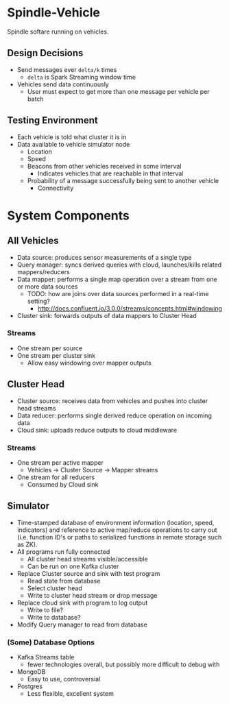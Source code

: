# Spindle-Vehicle

Spindle softare running on vehicles.

## Design Decisions

- Send messages ever `delta/k` times
    - `delta` is Spark Streaming window time
- Vehicles send data continuously
    - User must expect to get more than one message per vehicle per batch

## Testing Environment

- Each vehicle is told what cluster it is in
- Data available to vehicle simulator node
    - Location
    - Speed
    - Beacons from other vehicles received in some interval
        - Indicates vehicles that are reachable in that interval
    - Probability of a message successfully being sent to another vehicle
        - Connectivity

# System Components

## All Vehicles

- Data source: produces sensor measurements of a single type
- Query manager: syncs derived queries with cloud, launches/kills related mappers/reducers
- Data mapper: performs a single map operation over a stream from one or more data sources
    - TODO: how are joins over data sources performed in a real-time setting?
        - <http://docs.confluent.io/3.0.0/streams/concepts.html#windowing>
- Cluster sink: forwards outputs of data mappers to Cluster Head

### Streams

- One stream per source
- One stream per cluster sink
    - Allow easy windowing over mapper outputs

## Cluster Head 

- Cluster source: receives data from vehicles and pushes into cluster head streams
- Data reducer: performs single derived reduce operation on incoming data
- Cloud sink: uploads reduce outputs to cloud middleware

### Streams

- One stream per active mapper
    - Vehicles -> Cluster Source -> Mapper streams
- One stream for all reducers
    - Consumed by Cloud sink

## Simulator

- Time-stamped database of environment information (location, speed, indicators)
and reference to active map/reduce operations to carry out (i.e. function ID's or 
paths to serialized functions in remote storage such as ZK).
- All programs run fully connected
    - All cluster head streams visible/accessible
    - Can be run on one Kafka cluster
- Replace Cluster source and sink with test program
    - Read state from database
    - Select cluster head
    - Write to cluster head stream or drop message
- Replace cloud sink with program to log output 
    - Write to file?
    - Write to database?
- Modify Query manager to read from database

### (Some) Database Options

- Kafka Streams table
    - fewer technologies overall, but possibly more difficult to debug with
- MongoDB
    - Easy to use, controversial
- Postgres
    - Less flexible, excellent system
